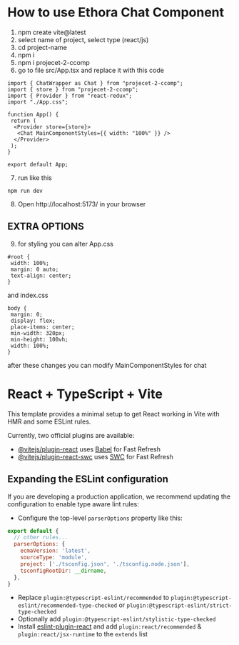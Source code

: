 # How to use Ethora Chat Component

1. npm create vite@latest
2. select name of project, select type (react/js)
3. cd project-name
4. npm i
5. npm i projecet-2-ccomp
6. go to file src/App.tsx and replace it with this code

```
import { ChatWrapper as Chat } from "projecet-2-ccomp";
import { store } from "projecet-2-ccomp";
import { Provider } from "react-redux";
import "./App.css";

function App() {
 return (
  <Provider store={store}>
   <Chat MainComponentStyles={{ width: "100%" }} />
  </Provider>
 );
}

export default App;
```

7. run like this

```
npm run dev
```

8. Open http://localhost:5173/ in your browser

## EXTRA OPTIONS

9. for styling you can alter App.css

```
#root {
 width: 100%;
 margin: 0 auto;
 text-align: center;
}
```

and index.css

```
body {
 margin: 0;
 display: flex;
 place-items: center;
 min-width: 320px;
 min-height: 100vh;
 width: 100%;
}
```

after these changes you can modify
MainComponentStyles for chat 





# React + TypeScript + Vite

This template provides a minimal setup to get React working in Vite with HMR and some ESLint rules.

Currently, two official plugins are available:

- [@vitejs/plugin-react](https://github.com/vitejs/vite-plugin-react/blob/main/packages/plugin-react/README.md) uses [Babel](https://babeljs.io/) for Fast Refresh
- [@vitejs/plugin-react-swc](https://github.com/vitejs/vite-plugin-react-swc) uses [SWC](https://swc.rs/) for Fast Refresh

## Expanding the ESLint configuration

If you are developing a production application, we recommend updating the configuration to enable type aware lint rules:

- Configure the top-level `parserOptions` property like this:

```js
export default {
  // other rules...
  parserOptions: {
    ecmaVersion: 'latest',
    sourceType: 'module',
    project: ['./tsconfig.json', './tsconfig.node.json'],
    tsconfigRootDir: __dirname,
  },
}
```

- Replace `plugin:@typescript-eslint/recommended` to `plugin:@typescript-eslint/recommended-type-checked` or `plugin:@typescript-eslint/strict-type-checked`
- Optionally add `plugin:@typescript-eslint/stylistic-type-checked`
- Install [eslint-plugin-react](https://github.com/jsx-eslint/eslint-plugin-react) and add `plugin:react/recommended` & `plugin:react/jsx-runtime` to the `extends` list
